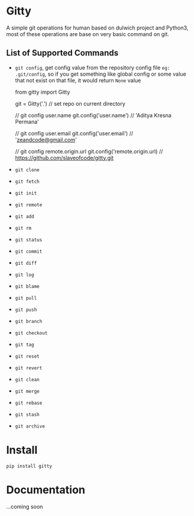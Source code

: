 # Gitty
A simple git operations for human based on dulwich project and Python3, most of these operations are base on very basic command on git. 

## List of Supported Commands
- `git config`, get config value from the repository config file `eg: .git/config`, so if you get something like global config or some value that not exist on that file, it would return `None` value 
    
    from gitty import Gitty

    git = Gitty('.') // set repo on current directory 

    // git config user.name
    git.config('user.name')  // 'Aditya Kresna Permana'

    // git config user.email
    git.config('user.email')  // 'zeandcode@gmail.com'

    // git config remote.origin.url
    git.config('remote.origin.url)  // https://github.com/slaveofcode/gitty.git


- `git clone`
- `git fetch`
- `git init`
- `git remote`
- `git add`
- `git rm`
- `git status`
- `git commit`
- `git diff`
- `git log`
- `git blame`
- `git pull`
- `git push`
- `git branch`
- `git checkout`
- `git tag`
- `git reset`
- `git revert`
- `git clean`
- `git merge`
- `git rebase`
- `git stash`
- `git archive`

# Install
    pip install gitty

# Documentation
...coming soon
